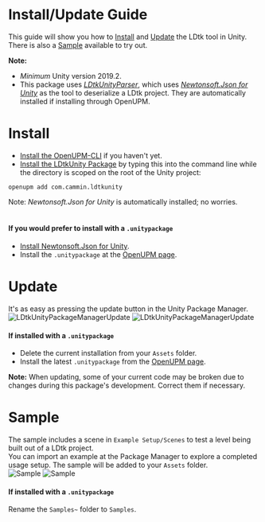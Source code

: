 # Install/Update Guide
This guide will show you how to [Install](https://github.com/Cammin/LDtkUnity/blob/master/INSTALL.md#install) and [Update](https://github.com/Cammin/LDtkUnity/blob/master/INSTALL.md#update) the LDtk tool in Unity. There is also a [Sample](https://github.com/Cammin/LDtkUnity/blob/master/INSTALL.md#sample) available to try out.
<br/>

**Note:** 
- *Minimum* Unity version 2019.2.
- This package uses [*LDtkUnityParser*](https://github.com/Cammin/LDtkUnityParser), which uses [*Newtonsoft.Json for Unity*](https://github.com/jilleJr/Newtonsoft.Json-for-Unity) as the tool to deserialize a LDtk project. They are automatically installed if installing through OpenUPM.

# Install
- [Install the OpenUPM-CLI](https://openupm.com/docs/getting-started.html#installing-openupm-cli) if you haven't yet.
- [Install the LDtkUnity Package](https://openupm.com/docs/getting-started.html#installing-a-upm-package) by typing this into the command line while the directory is scoped on the root of the Unity project:  
```
openupm add com.cammin.ldtkunity
```  
Note: *Newtonsoft.Json for Unity* is automatically installed; no worries.
<br/><br/>

#### If you would prefer to install with a `.unitypackage`
- [Install Newtonsoft.Json for Unity](https://github.com/jilleJr/Newtonsoft.Json-for-Unity/wiki/Installation-via-UPM).  
- Install the `.unitypackage` at the [OpenUPM page](https://openupm.com/packages/com.cammin.ldtkunity/).  

# Update
It's as easy as pressing the update button in the Unity Package Manager.
![LDtkUnityPackageManagerUpdate](https://github.com/Cammin/LDtkUnity/blob/master/DocImages~/LDtkUnityPackageManagerUpdate.png)
![LDtkUnityPackageManagerUpdate](https://github.com/Cammin/LDtkUnity/blob/master/DocImages~/LDtkUnityPackageManagerUpdateOldDesign.png)  

#### If installed with a `.unitypackage`
- Delete the current installation from your `Assets` folder.
- Install the latest `.unitypackage` from the [OpenUPM page](https://openupm.com/packages/com.cammin.ldtkunity/).  
  
**Note:** When updating, some of your current code may be broken due to changes during this package's development. Correct them if necessary.  

# Sample
The sample includes a scene in `Example Setup/Scenes` to test a level being built out of a LDtk project.  
You can import an example at the Package Manager to explore a completed usage setup. The sample will be added to your `Assets` folder.  
![Sample](https://github.com/Cammin/LDtkUnity/blob/master/DocImages~/SamplePackageManager.png)
![Sample](https://github.com/Cammin/LDtkUnity/blob/master/DocImages~/SampleProjectView.png)

#### If installed with a `.unitypackage`
Rename the `Samples~` folder to `Samples`.
